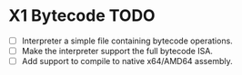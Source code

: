 # X1 Bytecode TODO
- [ ] Interpreter a simple file containing bytecode operations.
- [ ] Make the interpreter support the full bytecode ISA.
- [ ] Add support to compile to native x64/AMD64 assembly.